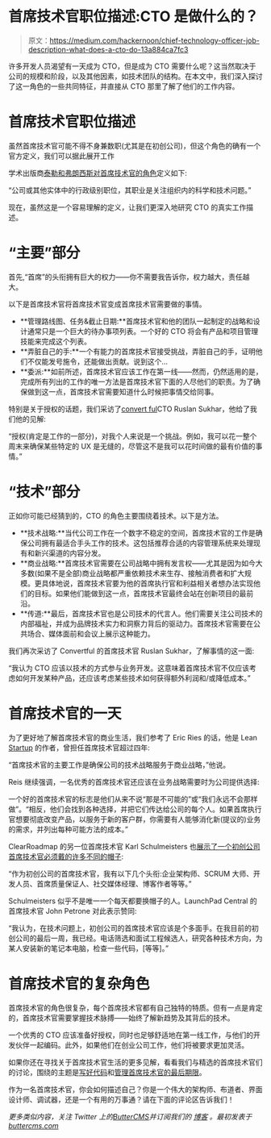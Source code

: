 # 首席技术官职位描述:CTO 是做什么的？

> 原文：<https://medium.com/hackernoon/chief-technology-officer-job-description-what-does-a-cto-do-13a884ca7fc3>

许多开发人员渴望有一天成为 CTO，但是成为 CTO 需要什么呢？这当然取决于公司的规模和阶段，以及其他因素，如技术团队的结构。在本文中，我们深入探讨了这一角色的一些共同特征，并直接从 CTO 那里了解了他们的工作内容。

# 首席技术官职位描述

虽然首席技术官可能不得不身兼数职(尤其是在初创公司)，但这个角色的确有一个官方定义，我们可以据此展开工作

学术出版商[泰勒和弗朗西斯对首席技术官的角色](http://www.tandfonline.com/doi/abs/10.1080/08956308.2003.11671574)定义如下:

“公司或其他实体中的行政级别职位，其职业是关注组织内的科学和技术问题。”

现在，虽然这是一个容易理解的定义，让我们更深入地研究 CTO 的真实工作描述。

# “主要”部分

首先,“首席”的头衔拥有巨大的权力——你不需要我告诉你，权力越大，责任越大。

以下是首席技术官将首席技术官变成首席技术官需要做的事情。

*   **管理路线图、任务&截止日期:**首席技术官和他的团队一起制定的战略和设计通常只是一个巨大的待办事项列表。一个好的 CTO 将会有产品和项目管理技能来完成这个列表。
*   **弄脏自己的手:**一个有能力的首席技术官接受挑战，弄脏自己的手，证明他们不仅能发号施令，还能做出贡献。说到这个…
*   **委派:**如前所述，首席技术官应该工作在第一线——然而，仍然适用的是，完成所有列出的工作的唯一方法是首席技术官下面的人尽他们的职责。为了确保做到这一点，首席技术官需要知道什么时候把事情交给同事。

特别是关于授权的话题，我们采访了[convert ful](http://convertful.com/)CTO Ruslan Sukhar，他给了我们他的见解:

“授权(肯定是工作的一部分)，对我个人来说是一个挑战。例如，我可以花一整个周末来确保某些特定的 UX 是无缝的，尽管这不是我可以花时间做的最有价值的事情。”

# “技术”部分

正如你可能已经猜到的，CTO 的角色主要围绕着技术。以下是方法。

*   **技术战略:**当代公司工作在一个数字不稳定的空间，首席技术官的工作是确保公司拥有最适合手头工作的技术。这包括推荐合适的内容管理系统来处理现有和新兴渠道的内容分发。
*   **商业战略:**首席技术官需要在公司战略中拥有发言权——尤其是因为如今大多数(如果不是全部)商业战略都严重依赖技术来生存、接触消费者和扩大规模。更具体地说，首席技术官要为他的首席执行官和利益相关者想办法实现他们的目标。如果他们能做到这一点，首席技术官最终会站在创新项目的最前沿。
*   **传道:**最后，首席技术官也是公司技术的代言人。他们需要关注公司技术的内部福祉，并成为品牌技术实力和洞察力背后的驱动力。首席技术官需要在公共场合、媒体面前和会议上展示这种能力。

我们再次采访了 Convertful 的首席技术官 Ruslan Sukhar，了解事情的这一面:

“我认为 CTO 应该以技术的方式参与业务开发。这意味着首席技术官不仅应该考虑如何开发某种产品，还应该考虑某些技术如何获得额外利润和/或降低成本。”

# 首席技术官的一天

为了更好地了解首席技术官的商业生活，我们参考了 Eric Ries 的话，他是 Lean [Startup](https://hackernoon.com/tagged/startup) 的作者，曾担任首席技术官超过四年:

“首席技术官的主要工作是确保公司的技术战略服务于商业战略，”他说。

Reis 继续强调，一名优秀的首席技术官还应该在业务战略需要时为公司提供选择:

一个好的首席技术官的标志是他们从来不说“那是不可能的”或“我们永远不会那样做”。“相反，他们会找到各种选择，并把它们传达给公司的每个人。如果首席执行官想要彻底改变产品，以服务于新的客户群，你需要有人能够消化新(提议的)业务的需求，并列出每种可能方法的成本。”

ClearRoadmap 的另一位首席技术官 Karl Schulmeisters 也[展示了一个初创公司首席技术官必须戴的许多不同的帽子](https://cofounderslab.com/discuss/what-does-a-startup-cto-do):

“作为初创公司的首席技术官，我有以下几个头衔:企业架构师、SCRUM 大师、开发人员、首席质量保证人、社交媒体经理、博客作者等等。”

Schulmeisters 似乎不是唯一一个每天都要换帽子的人。LaunchPad Central 的首席技术官 John Petrone 对此表示赞同:

“我认为，在技术问题上，初创公司的首席技术官应该是个多面手。在我目前的初创公司的最后一周，我已经。电话筛选和面试工程候选人，研究各种技术方向，为某人安装新的笔记本电脑，检查一些代码，[等等]。”

# 首席技术官的复杂角色

首席技术官的角色很复杂，每个首席技术官都有自己独特的特质。但有一点是肯定的，首席技术官需要掌握技术脉搏——始终了解新趋势及其背后的技术。

一个优秀的 CTO 应该准备好授权，同时也足够舒适地在第一线工作，与他们的开发伙伴一起编码。此外，如果他们在创业公司工作，他们将被要求更加灵活。

如果你还在寻找关于首席技术官生活的更多见解，看看我们与精选的首席技术官们的讨论，围绕的主题是[写好代码](https://buttercms.com/blog/three-ctos-answer-what-is-good-code)和[管理首席技术官的最后期限](https://buttercms.com/blog/three-ctos-reveal-how-they-deal-with-deadlines)。

作为一名首席技术官，你会如何描述自己？你是一个伟大的架构师、布道者、界面设计师、调试器，还是一个有用的万事通？请在下面的评论区告诉我们！

*更多类似内容，关注 Twitter 上的*[*ButterCMS*](https://twitter.com/ButterCMS)*并订阅我们的* [*博客*](https://buttercms.com/blog/) *。最初发表于*[*buttercms.com*](https://buttercms.com/blog/chief-technology-officer-job-description-what-does-a-cto-do)